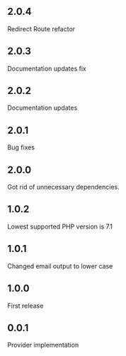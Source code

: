 ## 2.0.4
Redirect Route refactor

## 2.0.3
Documentation updates fix

## 2.0.2
Documentation updates

## 2.0.1
Bug fixes

## 2.0.0
Got rid of unnecessary dependencies.

## 1.0.2
Lowest supported PHP version is 7.1

## 1.0.1
Changed email output to lower case
 
## 1.0.0
First release

## 0.0.1
Provider implementation
